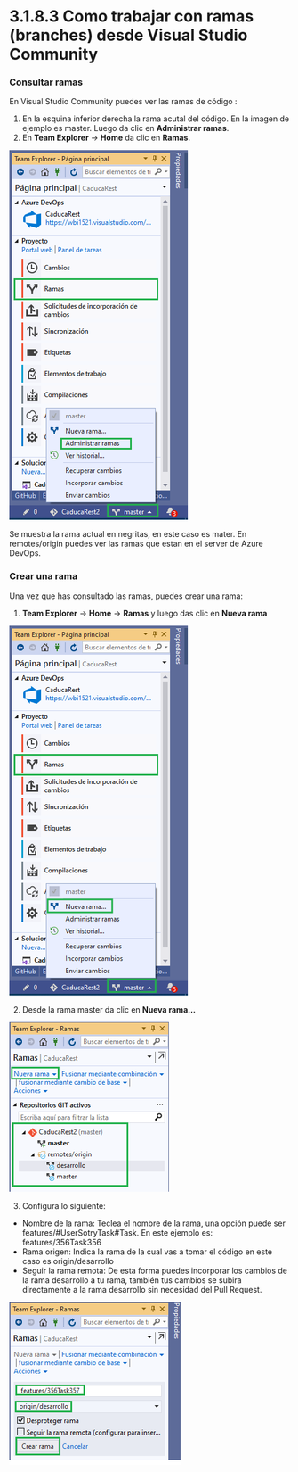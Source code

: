 # 3.1.8.3 Como trabajar con ramas \(branches\) desde Visual Studio Community

### Consultar ramas

En Visual Studio Community puedes ver las ramas de código :

1. En la esquina inferior derecha la rama acutal del código. En la imagen de ejemplo es master. Luego da clic en **Administrar ramas**.
2. En **Team Explorer** -&gt; **Home** da clic en **Ramas**.

![](../../../.gitbook/assets/image%20%28455%29.png)

Se muestra la rama actual en negritas, en este caso es mater. En remotes/origin puedes ver las ramas que estan en el server de Azure DevOps.

### Crear una rama

Una vez que has consultado las ramas, puedes crear una rama:

1. **Team Explorer** -&gt; **Home** -&gt; **Ramas** y luego das clic en  **Nueva rama**

![](../../../.gitbook/assets/image%20%28457%29.png)

2. Desde la rama master da clic en **Nueva rama...**

![](../../../.gitbook/assets/imagen%20%2819%29.png)

3. Configura lo siguiente:

* Nombre de la rama: Teclea el nombre de la rama, una opción puede ser features/\#UserSotryTask\#Task. En este ejemplo es: features/356Task356
* Rama origen: Indica la rama de la cual vas a tomar el código en este caso es origin/desarrollo
* Seguir la rama remota: De esta forma puedes incorporar los cambios de la rama desarrollo a tu rama, también tus cambios se subira directamente a la rama desarrollo sin necesidad del Pull Request.

![](../../../.gitbook/assets/imagen%20%2825%29.png)

